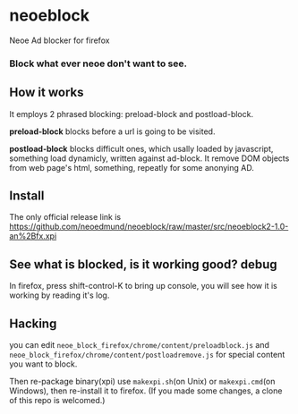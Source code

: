 neoeblock
=========

Neoe Ad blocker for firefox

### Block what ever neoe don't want to see.





How it works
-------------
It employs 2 phrased blocking: preload-block and postload-block.

**preload-block** blocks before a url is going to be visited.

**postload-block** blocks difficult ones, which usally loaded by javascript, something load dynamicly, written against ad-block. It remove DOM objects from web page's html, something, repeatly for some anonying AD.

Install 
-------------
The only official release link is https://github.com/neoedmund/neoeblock/raw/master/src/neoeblock2-1.0-an%2Bfx.xpi

See what is blocked, is it working good? debug
-------------
In firefox, press shift-control-K to bring up console, you will see how it is working by reading it's log.

Hacking
-------------
you can edit `neoe_block_firefox/chrome/content/preloadblock.js` and  `neoe_block_firefox/chrome/content/postloadremove.js` for special content you want to block.

Then re-package binary(xpi) use `makexpi.sh`(on Unix) or `makexpi.cmd`(on Windows), then re-install it to firefox.
(If you made some changes, a clone of this repo is welcomed.)


